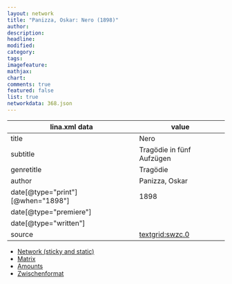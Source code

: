 ```yaml
---
layout: network
title: "Panizza, Oskar: Nero (1898)"
author:
description:
headline:
modified:
category:
tags:
imagefeature: 
mathjax: 
chart: 
comments: true
featured: false
list: true
networkdata: 368.json
---
```

lina.xml data  | value
------------- | -------------
title|Nero
subtitle|Tragödie in fünf Aufzügen
genretitle|Tragödie
author|Panizza, Oskar
date[@type="print"][@when="1898"]|1898
date[@type="premiere"]|
date[@type="written"]|
source|[textgrid:swzc.0](https://textgridlab.org/1.0/tgcrud-public/rest/textgrid:swzc.0/data)



* [Network (sticky and static)](/linas/network368)
* [Matrix](/linas/matrix368)
* [Amounts](/linas/amount368)
* [Zwischenformat](/linas/lina368 )
